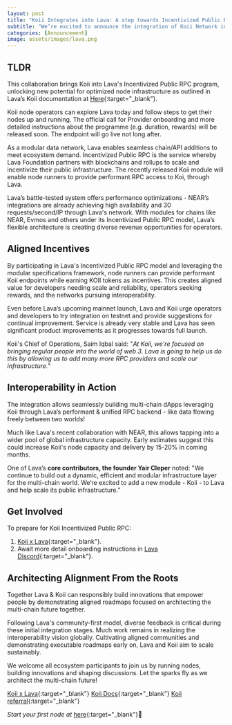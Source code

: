 ```yaml
---
layout: post
title: "Koii Integrates into Lava: A step towards Incentivized Public RPC"
subtitle: "We’re excited to announce the integration of Koii Network into Lava's Incentivized Public RPC infrastructure - ipRPC - adding Koii’s native K2 chain specification to enable scalable and incentivized node deployment. "
categories: [Announcement]
image: assets/images/lava.png
---
```

## TLDR
This collaboration brings Koii into Lava's Incentivized Public RPC program, unlocking new potential for optimized node infrastructure as outlined in Lava’s Koii documentation at [Here](https://docs.lavanet.xyz/koii){:target="\_blank"}.

Koii node operators can explore Lava today and follow steps to get their nodes up and running. The official call for Provider onboarding and more detailed instructions about the programme (e.g. duration, rewards) will be released soon. The endpoint will go live not long after.

As a modular data network, Lava enables seamless chain/API additions to meet ecosystem demand. Incentivized Public RPC is the service whereby Lava Foundation partners with blockchains and rollups to scale and incentivize their public infrastructure. The recently released Koii module will enable node runners to provide performant RPC access to Koi, through Lava.

Lava’s battle-tested system offers performance optimizations - NEAR’s integrations are already achieving high availability and 30 requests/second/IP through Lava's network. With modules for chains like NEAR, Evmos and others under its Incentivized Public RPC model, Lava’s flexible architecture is creating diverse revenue opportunities for operators.

## Aligned Incentives

By participating in Lava's Incentivized Public RPC model and leveraging the modular specifications framework, node runners can provide performant Koii endpoints while earning KOII tokens as incentives. This creates aligned value for developers needing scale and reliability, operators seeking rewards, and the networks pursuing interoperability.

Even before Lava’s upcoming mainnet launch, Lava and Koii urge operators and developers to try integration on testnet and provide suggestions for continual improvement. Service is already very stable and Lava has seen significant product improvements as it progresses towards full launch.

Koii's Chief of Operations, Saim Iqbal said: "*At Koii, we're focused on bringing regular people into the world of web 3. Lava is going to help us do this by allowing us to add many more RPC providers and scale our infrastructure.*"

## Interoperability in Action

The integration allows seamlessly building multi-chain dApps leveraging Koii through Lava’s performant & unified RPC backend - like data flowing freely between two worlds!

Much like Lava's recent collaboration with NEAR, this allows tapping into a wider pool of global infrastructure capacity. Early estimates suggest this could increase Koii's node capacity and delivery by 15-20% in coming months.

One of Lava’s **core contributors, the founder Yair Cleper** noted: "We continue to build out a dynamic, efficient and modular infrastructure layer for the multi-chain world. We’re excited to add a new module - Koii - to Lava and help scale its public infrastructure.”

## Get Involved

To prepare for Koii Incentivized Public RPC:
1. [Koii x Lava](https://docs.lavanet.xyz/koii ){:target="\_blank"}.
2. Await more detail onboarding instructions in [Lava Discord](https://discord.gg/UJND7aRag9){:target="\_blank"}.

## Architecting Alignment From the Roots
Together Lava & Koii can responsibly build innovations that empower people by demonstrating aligned roadmaps focused on architecting the multi-chain future together.

Following Lava's community-first model, diverse feedback is critical during these initial integration stages. Much work remains in realizing the interoperability vision globally. Cultivating aligned communities and demonstrating executable roadmaps early on, Lava and Koii aim to scale sustainably.

We welcome all ecosystem participants to join us by running nodes, building innovations and shaping discussions. Let the sparks fly as we architect the multi-chain future!

[Koii x Lava](https://docs.lavanet.xyz/koii ){:target="\_blank"}
[Koii Docs](https://docs.koii.network/){:target="\_blank"}
[Koii referral](https://www.koii.network/referral){:target="\_blank"}


*Start your first node at* [here](https://www.koii.network/node?&utm_campaign=node&utm_medium=koii&utm_source=blog){:target="\_blank"}🌟
